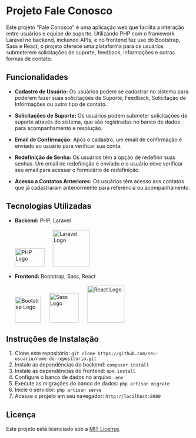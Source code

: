 # Projeto Fale Conosco

Este projeto "Fale Conosco" é uma aplicação web que facilita a interação entre usuários e equipe de suporte. Utilizando PHP com o framework Laravel no backend, incluindo APIs, e no frontend faz uso do Bootstrap, Sass e React, o projeto oferece uma plataforma para os usuários submeterem solicitações de suporte, feedback, informações e outras formas de contato.

## Funcionalidades

-   **Cadastro de Usuário:** Os usuários podem se cadastrar no sistema para poderem fazer suas solicitações de Suporte, Feedback, Solicitação de Informações ou outro tipo de contato.
-   **Solicitações de Suporte:** Os usuários podem submeter solicitações de suporte através do sistema, que são registradas no banco de dados para acompanhamento e resolução.

-   **Email de Confirmação:** Após o cadastro, um email de confirmação é enviado ao usuário para verificar sua conta.

-   **Redefinição de Senha:** Os usuários têm a opção de redefinir suas senhas. Um email de redefinição é enviado e o usuário deve verificar seu email para acessar o formulário de redefinição.

-   **Acesso a Contatos Anteriores:** Os usuários têm acesso aos contatos que já cadastraram anteriormente para referência ou acompanhamento.

## Tecnologias Utilizadas

-   **Backend:** PHP, Laravel
    <br>
    <br>
    <img src="https://www.php.net/images/logos/new-php-logo.svg" alt="PHP Logo" width="80" height="50">
    &nbsp;&nbsp;&nbsp;&nbsp;
    <img src="https://laravel.com/img/logotype.min.svg" alt="Laravel Logo" width="100">

-   **Frontend:** Bootstrap, Sass, React
    <br>
    <br>
    <img src="https://getbootstrap.com/docs/5.1/assets/brand/bootstrap-logo.svg" alt="Bootstrap Logo" width="70">
    &nbsp;&nbsp;&nbsp;&nbsp;
    <img src="https://sass-lang.com/assets/img/logos/logo.svg" alt="Sass Logo" width="80">
    &nbsp;&nbsp;&nbsp;&nbsp;
    <img src="https://reactjs.org/logo-og.png" alt="React Logo" width="100">

## Instruções de Instalação

1. Clone este repositório: `git clone https://github.com/seu-usuario/nome-do-repositorio.git`
2. Instale as dependências do backend: `composer install`
3. Instale as dependências do frontend: `npm install`
4. Configure o banco de dados no arquivo `.env`
5. Execute as migrações do banco de dados: `php artisan migrate`
6. Inicie o servidor: `php artisan serve`
7. Acesse o projeto em seu navegador: `http://localhost:8000`

## Licença

Este projeto está licenciado sob a [MIT License](LICENSE).
